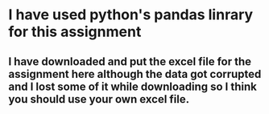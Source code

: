 # I have used python's pandas linrary for this assignment

## I have downloaded and put the excel file for the assignment here although the data got corrupted and I lost some of it while downloading so I think you should use your own excel file.